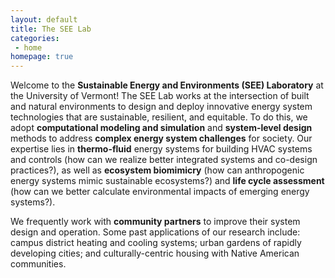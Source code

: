 ```yaml
---
layout: default
title: The SEE Lab
categories:
 - home
homepage: true
---
```


Welcome to the **Sustainable Energy and Environments (SEE) Laboratory** at the University of Vermont! 
The SEE Lab works at the intersection of built and natural environments to design and deploy 
innovative energy system technologies that are sustainable, resilient, and equitable. 
To do this, we adopt **computational modeling and simulation** and **system-level design** methods  to address
**complex energy system challenges** for society. 
Our expertise lies in **thermo-fluid** energy systems for building HVAC systems 
and controls (how can we realize better integrated systems and co-design practices?), as well as **ecosystem biomimicry** (how can anthropogenic energy systems mimic sustainable ecosystems?) and **life cycle assessment** (how can we better calculate environmental impacts of emerging energy systems?).

[//]: # (Some of the fundamental scientific questions we study include:) 

We frequently work with **community partners** to improve their system design and operation. 
Some past applications of our research include:
campus district heating and cooling systems; 
urban gardens of rapidly developing cities;
and culturally-centric housing with Native American communities. 
